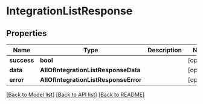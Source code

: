 # IntegrationListResponse

## Properties
Name | Type | Description | Notes
------------ | ------------- | ------------- | -------------
**success** | **bool** |  | [optional] 
**data** | **AllOfIntegrationListResponseData** |  | [optional] 
**error** | **AllOfIntegrationListResponseError** |  | [optional] 

[[Back to Model list]](../README.md#documentation-for-models) [[Back to API list]](../README.md#documentation-for-api-endpoints) [[Back to README]](../README.md)

